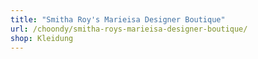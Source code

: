 ```yaml
---
title: "Smitha Roy's Marieisa Designer Boutique"
url: /choondy/smitha-roys-marieisa-designer-boutique/
shop: Kleidung
---
```

